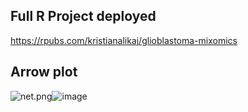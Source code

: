 ## Full R Project deployed

https://rpubs.com/kristianalikaj/glioblastoma-mixomics

## Arrow plot

<img src="blob:chrome-untrusted://media-app/6fd6fe67-a6ef-4ce4-87db-3feb6e7029a8" alt="net.png"/>![image](https://github.com/user-attachments/assets/fb875cad-cd74-4dc9-8e70-1f03058283a3)
